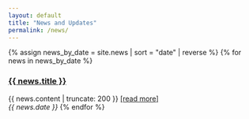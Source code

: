 ```yaml
---
layout: default 
title: "News and Updates"
permalink: /news/
---
```


{% assign news_by_date = site.news | sort = "date" | reverse %}
{% for news in news_by_date %}
<h3><a href="{{site.baseurl}}{{ news.permalink }}">{{ news.title }}</a></h3>
{{ news.content | truncate: 200 }} <a href="{{ news.permalink }}">[read more]</a><br/>
<em>{{ news.date }}</em>
{% endfor %}